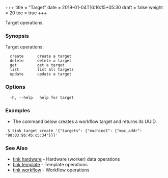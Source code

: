 +++
title = "Target"
date = 2019-01-04T16:16:15+05:30
draft = false
weight = 20
toc = true
+++

Target operations.

### Synopsis

Target operations:

```shell
  create      create a target
  delete      delete a target
  get         get a target
  list        list all targets
  update      update a target
```

### Options

```
  -h, --help   help for target
```

### Examples

- The command below creates a workflow target and returns its UUID.

```shell
 $ tink target create '{"targets": {"machine1": {"mac_addr": "98:03:9b:4b:c5:34"}}}'
```

### See Also

- [tink hardware](/cli-reference/hardware/) - Hardware (worker) data operations
- [tink template](/cli-reference/template/) - Template operations
- [tink workflow](/cli-reference/workflow/) - Workflow operations
